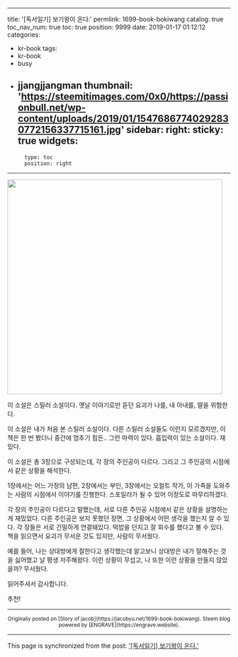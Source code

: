 
---
title: '[독서일기] 보기왕이 온다.'
permlink: 1699-book-bokiwang
catalog: true
toc_nav_num: true
toc: true
position: 9999
date: 2019-01-17 01:12:12
categories:
- kr-book
tags:
- kr-book
- busy
- jjangjjangman
thumbnail: 'https://steemitimages.com/0x0/https://passionbull.net/wp-content/uploads/2019/01/15476867740292830772156337715161.jpg'
sidebar:
    right:
        sticky: true
widgets:
    -
        type: toc
        position: right
---


<p><img class="" src="https://steemitimages.com/0x0/https://passionbull.net/wp-content/uploads/2019/01/15476867740292830772156337715161.jpg" width="485" height="485" /></p>
<p>이 소설은 스릴러 소설이다. 옛날 이야기로만 듣던 요괴가 나를, 내 아내를, 딸을 위협한다.</p>
<p>이 소설은 내가 처음 본 스릴러 소설이다. 다른 스릴러 소설들도 이런지 모르겠지만, 이 책은 한 번 봤더니 중간에 멈추기 힘든.. 그런 마력이 있다. 흡입력이 있는 소설이다. 재밌다.</p>
<p>이 소설은 총 3장으로 구성되는데, 각 장의 주인공이 다르다. 그리고 그 주인공의 시점에서 같은 상황을 해석한다.</p>
<p>1장에서는 어느 가정의 남편, 2장에서는 부인, 3장에서는 오컬트 작가, 이 가족을 도와주는 사람의 시점에서 이야기를 진행한다. 스포일러가 될 수 있어 이정도로 마무리하겠다.</p>
<p>각 장의 주인공이 다르다고 말했는데, 서로 다른 주인공 시점에서 같은 상황을 설명하는게 재밌었다. 다른 주인공은 보지 못했던 장면, 그 상황에서 어떤 생각을 했는지 알 수 있다. 각 장들은 서로 긴밀하게 연결돼있다. 떡밥을 던지고 잘 회수를 했다고 볼 수 있다. 책을 읽으면서 요괴가 무서운 것도 있지만, 사람이 무서웠다.</p>
<p>예를 들어, 나는 상대방에게 잘한다고 생각했는데 알고보니 상대방은 내가 잘해주는 것을 싫어했고 날 평생 저주해왔다. 이런 상황이 무섭고, 나 또한 이런 상황을 만들지 않았을까? 무서웠다.</p>
<p>읽어주셔서 감사합니다.</p>
<p>추천!</p>



***
<center><sup>Originally posted on [Story of jacob](https://jacobyu.net/1699-book-bokiwang). Steem blog powered by [ENGRAVE](https://engrave.website).</sup></center>

- - -

This page is synchronized from the post: ['[독서일기] 보기왕이 온다.'](https://steemit.com/@jacobyu/1699-book-bokiwang)
